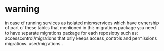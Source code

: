 # warning
in case of running services as isolated microservices
which have ownership of part of these tables that mentioned in this migrations package you need to have separate migrations package for each reposiotry such as: accesscontrol/migrations that only keeps access_controls and permissions migrations. user/migrations..